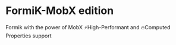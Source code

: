 # FormiK-MobX edition

Formik with the power of MobX ⚡️High-Performant and 🔥Computed Properties support
